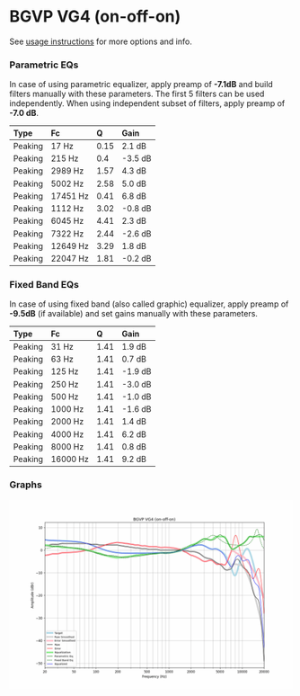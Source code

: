 # BGVP VG4 (on-off-on)
See [usage instructions](https://github.com/jaakkopasanen/AutoEq#usage) for more options and info.

### Parametric EQs
In case of using parametric equalizer, apply preamp of **-7.1dB** and build filters manually
with these parameters. The first 5 filters can be used independently.
When using independent subset of filters, apply preamp of **-7.0 dB**.

| Type    | Fc       |    Q | Gain    |
|:--------|:---------|:-----|:--------|
| Peaking | 17 Hz    | 0.15 | 2.1 dB  |
| Peaking | 215 Hz   | 0.4  | -3.5 dB |
| Peaking | 2989 Hz  | 1.57 | 4.3 dB  |
| Peaking | 5002 Hz  | 2.58 | 5.0 dB  |
| Peaking | 17451 Hz | 0.41 | 6.8 dB  |
| Peaking | 1112 Hz  | 3.02 | -0.8 dB |
| Peaking | 6045 Hz  | 4.41 | 2.3 dB  |
| Peaking | 7322 Hz  | 2.44 | -2.6 dB |
| Peaking | 12649 Hz | 3.29 | 1.8 dB  |
| Peaking | 22047 Hz | 1.81 | -0.2 dB |

### Fixed Band EQs
In case of using fixed band (also called graphic) equalizer, apply preamp of **-9.5dB**
(if available) and set gains manually with these parameters.

| Type    | Fc       |    Q | Gain    |
|:--------|:---------|:-----|:--------|
| Peaking | 31 Hz    | 1.41 | 1.9 dB  |
| Peaking | 63 Hz    | 1.41 | 0.7 dB  |
| Peaking | 125 Hz   | 1.41 | -1.9 dB |
| Peaking | 250 Hz   | 1.41 | -3.0 dB |
| Peaking | 500 Hz   | 1.41 | -1.0 dB |
| Peaking | 1000 Hz  | 1.41 | -1.6 dB |
| Peaking | 2000 Hz  | 1.41 | 1.4 dB  |
| Peaking | 4000 Hz  | 1.41 | 6.2 dB  |
| Peaking | 8000 Hz  | 1.41 | 0.8 dB  |
| Peaking | 16000 Hz | 1.41 | 9.2 dB  |

### Graphs
![](./BGVP%20VG4%20(on-off-on).png)